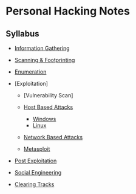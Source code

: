 # Personal Hacking Notes

## Syllabus

- [Information Gathering](informationGathering.md)

- [Scanning & Footprinting](scannFootprint.md)

- [Enumeration](enumeration.md)

- [Exploitation]

    - [Vulnerability Scan]

    - [Host Based Attacks](hostBased.md)
        - [Windows](windowsHost.md)
        - [Linux](linuxHost.md)

    - [Network Based Attacks](netBased.md)
 
    - [Metasploit](metasploit.md)

    
- [Post Exploitation](postExpl.md)

- [Social Engineering](socialEng.md)

- [Clearing Tracks](clearTracks.md)

